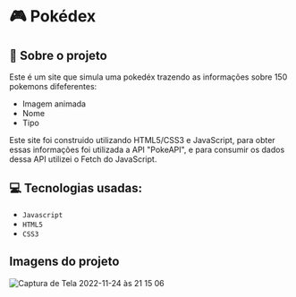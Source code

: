 # 🎮 Pokédex

## :rocket: Sobre o projeto

Este é um site que simula uma pokedéx trazendo as informações sobre 150 pokemons difeferentes:

- Imagem animada
- Nome
- Tipo

Este site foi construido utilizando HTML5/CSS3 e JavaScript, para obter essas informações foi utilizada a API "PokeAPI", e para consumir os dados dessa API utilizei o Fetch do JavaScript.

## :computer: Tecnologias usadas:

- `Javascript`
- `HTML5`
- `CSS3`

## Imagens do projeto

![Captura de Tela 2022-11-24 às 21 15 06](https://user-images.githubusercontent.com/101915085/203877096-b3c6f364-2c4d-4623-8f88-27cb33915e4f.png)
